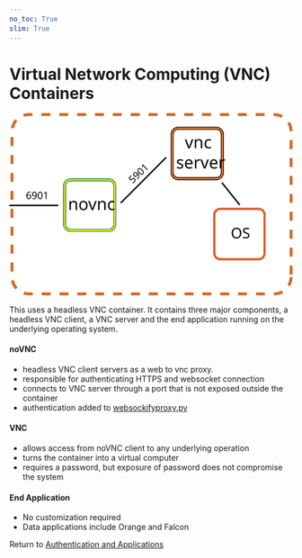```yaml
---
no_toc: True
slim: True
---
```

# Virtual Network Computing (VNC) Containers

![Inside a VNC Container](novnc.svg)

This uses a headless VNC container. It contains three major components,
a headless VNC client, a VNC server and the end application running on the underlying operating system.

#### noVNC

   * headless VNC client servers as a web to vnc proxy.
   * responsible for authenticating HTTPS and websocket connection
   * connects to VNC server through a port that is not exposed outside the container
   * authentication added to [websockifyproxy.py](https://github.com/WestHealth/scipy2020/tree/master/cloud_infrastructure/supplemental_code/novnc/websockifyproxy.py)

#### VNC
   * allows access from noVNC client to any underlying operation
   * turns the container into a virtual computer
   * requires a password, but exposure of password does not compromise the system

#### End Application
   * No customization required
   * Data applications include Orange and Falcon

Return to [Authentication and Applications](integration.md)